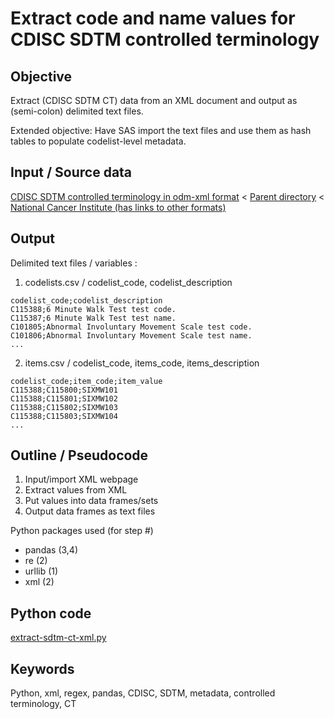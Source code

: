 # Extract code and name values for CDISC SDTM controlled terminology

## Objective

Extract (CDISC SDTM CT) data from an XML document and output as (semi-colon) delimited text files.

Extended objective: Have SAS import the text files and use them as hash tables to populate codelist-level metadata.


## Input / Source data

[CDISC SDTM controlled terminology in odm-xml format](https://evs.nci.nih.gov/ftp1/CDISC/SDTM/SDTM%20Terminology.odm.xml) < [Parent directory](https://evs.nci.nih.gov/ftp1/CDISC/SDTM/) < [National Cancer Institute (has links to other formats)](https://www.cancer.gov/research/resources/terminology/cdisc)


## Output 

Delimited text files / variables : 

1. codelists.csv /  codelist_code, codelist_description
```
codelist_code;codelist_description 
C115388;6 Minute Walk Test test code.
C115387;6 Minute Walk Test test name.
C101805;Abnormal Involuntary Movement Scale test code.
C101806;Abnormal Involuntary Movement Scale test name.
...
```

2. items.csv / codelist_code, items_code, items_description
```
codelist_code;item_code;item_value
C115388;C115800;SIXMW101
C115388;C115801;SIXMW102
C115388;C115802;SIXMW103
C115388;C115803;SIXMW104
...
```

## Outline / Pseudocode

1. Input/import XML webpage 
2. Extract values from XML 
3. Put values into data frames/sets
4. Output data frames as text files

Python packages used (for step #)
- pandas (3,4)
- re (2)
- urllib (1)
- xml (2)

## Python code

[extract-sdtm-ct-xml.py](programs/extract-sdtm-ct-xml.py)


## Keywords

Python, xml, regex, pandas,
CDISC, SDTM, metadata, controlled terminology, CT
